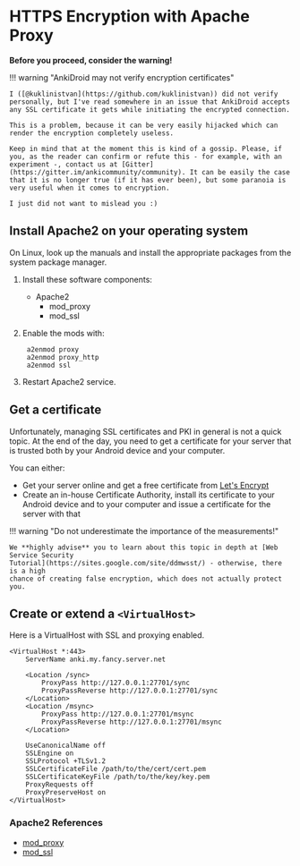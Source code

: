 # HTTPS Encryption with Apache Proxy

**Before you proceed, consider the warning!**

!!! warning "AnkiDroid may not verify encryption certificates"

    I ([@kuklinistvan](https://github.com/kuklinistvan)) did not verify personally, but I've read somewhere in an issue that AnkiDroid accepts
    any SSL certificate it gets while initiating the encrypted connection.

    This is a problem, because it can be very easily hijacked which can render the encryption completely useless.

    Keep in mind that at the moment this is kind of a gossip. Please, if you, as the reader can confirm or refute this - for example, with an experiment -, contact us at [Gitter](https://gitter.im/ankicommunity/community). It can be easily the case that it is no longer true (if it has ever been), but some paranoia is very useful when it comes to encryption.

    I just did not want to mislead you :)

## Install Apache2 on your operating system

On Linux, look up the manuals and install the appropriate packages from
the system package manager.

1. Install these software components:

    * Apache2
        * mod_proxy
        * mod_ssl

2. Enable the mods with:

        a2enmod proxy
        a2enmod proxy_http
        a2enmod ssl

3. Restart Apache2 service.

## Get a certificate

Unfortunately, managing SSL certificates and PKI in general is not a quick topic. At the end of the day, you need to get a certificate for your server
that is trusted both by your Android device and your computer.

You can either:

* Get your server online and get a free certificate from [Let's Encrypt](https://letsencrypt.org/)
* Create an in-house Certificate Authority, install its certificate to your Android device and to your computer and issue a certificate for the server with that

!!! warning "Do not underestimate the importance of the measurements!"

    We **highly advise** you to learn about this topic in depth at [Web Service Security
    Tutorial](https://sites.google.com/site/ddmwsst/) - otherwise, there is a high
    chance of creating false encryption, which does not actually protect you.


<!-- ## Generate the certificate and install them on the phone
now you need to generate a self signed certificate. you can do so with the following command

    openssl req -newkey rsa:2048 -new -nodes -x509 -days 3650 -keyout key.pem -out cert.pem

It generate two files. Move them somewhere safe and add the path to these two file in the following config
(DISCLAIMER, the forementioned  command may not be best practice but hey, it works)
Transfer the cert.pem file to the phone where you run AnkiDroid as you need to import is (save it on your phone and go under the correct setting. For android look for biometrics and security -> other security settings -> install from local storage -->

## Create or extend a `<VirtualHost>`

Here is a VirtualHost with SSL and proxying enabled.

    <VirtualHost *:443>
        ServerName anki.my.fancy.server.net
    
        <Location /sync>
            ProxyPass http://127.0.0.1:27701/sync
            ProxyPassReverse http://127.0.0.1:27701/sync
        </Location>
        <Location /msync>
            ProxyPass http://127.0.0.1:27701/msync
            ProxyPassReverse http://127.0.0.1:27701/msync
        </Location>
    
        UseCanonicalName off
        SSLEngine on
        SSLProtocol +TLSv1.2
        SSLCertificateFile /path/to/the/cert/cert.pem
        SSLCertificateKeyFile /path/to/the/key/key.pem
        ProxyRequests off
        ProxyPreserveHost on
    </VirtualHost>
    
### Apache2 References

* [mod_proxy](https://httpd.apache.org/docs/2.4/mod/mod_proxy.html)
* [mod_ssl](https://httpd.apache.org/docs/2.4/mod/mod_ssl.html)
